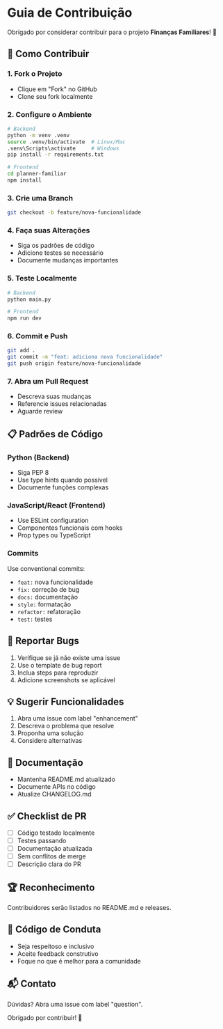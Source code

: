 # Guia de Contribuição

Obrigado por considerar contribuir para o projeto **Finanças Familiares**! 🎉

## 🚀 Como Contribuir

### 1. Fork o Projeto
- Clique em "Fork" no GitHub
- Clone seu fork localmente

### 2. Configure o Ambiente
```bash
# Backend
python -m venv .venv
source .venv/bin/activate  # Linux/Mac
.venv\Scripts\activate     # Windows
pip install -r requirements.txt

# Frontend
cd planner-familiar
npm install
```

### 3. Crie uma Branch
```bash
git checkout -b feature/nova-funcionalidade
```

### 4. Faça suas Alterações
- Siga os padrões de código
- Adicione testes se necessário
- Documente mudanças importantes

### 5. Teste Localmente
```bash
# Backend
python main.py

# Frontend
npm run dev
```

### 6. Commit e Push
```bash
git add .
git commit -m "feat: adiciona nova funcionalidade"
git push origin feature/nova-funcionalidade
```

### 7. Abra um Pull Request
- Descreva suas mudanças
- Referencie issues relacionadas
- Aguarde review

## 📋 Padrões de Código

### Python (Backend)
- Siga PEP 8
- Use type hints quando possível
- Documente funções complexas

### JavaScript/React (Frontend)
- Use ESLint configuration
- Componentes funcionais com hooks
- Prop types ou TypeScript

### Commits
Use conventional commits:
- `feat:` nova funcionalidade
- `fix:` correção de bug
- `docs:` documentação
- `style:` formatação
- `refactor:` refatoração
- `test:` testes

## 🐛 Reportar Bugs

1. Verifique se já não existe uma issue
2. Use o template de bug report
3. Inclua steps para reproduzir
4. Adicione screenshots se aplicável

## 💡 Sugerir Funcionalidades

1. Abra uma issue com label "enhancement"
2. Descreva o problema que resolve
3. Proponha uma solução
4. Considere alternativas

## 📝 Documentação

- Mantenha README.md atualizado
- Documente APIs no código
- Atualize CHANGELOG.md

## ✅ Checklist de PR

- [ ] Código testado localmente
- [ ] Testes passando
- [ ] Documentação atualizada
- [ ] Sem conflitos de merge
- [ ] Descrição clara do PR

## 🏆 Reconhecimento

Contribuidores serão listados no README.md e releases.

## 🤝 Código de Conduta

- Seja respeitoso e inclusivo
- Aceite feedback construtivo
- Foque no que é melhor para a comunidade

## 📬 Contato

Dúvidas? Abra uma issue com label "question".

Obrigado por contribuir! 🙏

